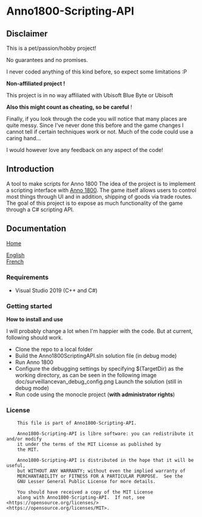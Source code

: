 # Anno1800-Scripting-API

## Disclaimer

This is a pet/passion/hobby project!

No guarantees and no promises.

I never coded anything of this kind before, so expect some limitations :P

**Non-affiliated project !**

This project is in no way affiliated with Ubisoft Blue Byte
or Ubisoft


**Also this might count as cheating, so be careful** !

Finally, if you look through the code you will notice that many places are quite messy. Since I've never done this before and the game changes I cannot tell if certain techniques work or not. Much of the code could use a caring hand...

I would however love any feedback on any aspect of the code!

## Introduction

A tool to make scripts for Anno 1800
The idea of the project is to implement a scripting interface with [Anno 1800](https://www.ubisoft.com/en-us/game/anno-1800/). The game itself allows users to control most things through UI and in addition, shipping of goods via trade routes. The goal of this project is to expose as much functionality of the game through a C# scripting API.

## Documentation

[Home](https://github.com/seynax/anno1800-scripting-api/wiki)<br>

[English](https://github.com/seynax/anno1800-scripting-api/wiki/Home-(EN))<br>
[French](https://github.com/seynax/anno1800-scripting-api/wiki/Home-(FR))

### Requirements

  * Visual Studio 2019 (C++ and C#)

### Getting started
**How to install and use**

I will probably change a lot when I'm happier with the code. But at current, following should work.

  * Clone the repo to a local folder
  * Build the Anno1800ScriptingAPI.sln solution file (in debug mode)
  * Run Anno 1800
  * Configure the debugging settings by specifying $(TargetDir) as the working directory, as can be seen in the following image doc/surveillancevan_debug_config.png
    Launch the solution (still in debug mode)
  * Run code using the monocle project (**with administrator rights**)

### License

```
    This file is part of Anno1800-Scripting-API.

    Anno1800-Scripting-API is libre software: you can redistribute it and/or modify
    it under the terms of the MIT License as published by
    the MIT.

    Anno1800-Scripting-API is distributed in the hope that it will be useful,
    but WITHOUT ANY WARRANTY; without even the implied warranty of
    MERCHANTABILITY or FITNESS FOR A PARTICULAR PURPOSE.  See the
    GNU Lesser General Public License for more details.

    You should have received a copy of the MIT License
    along with Anno1800-Scripting-API.  If not, see <https://opensource.org/licenses/> <https://opensource.org/licenses/MIT>.
```
